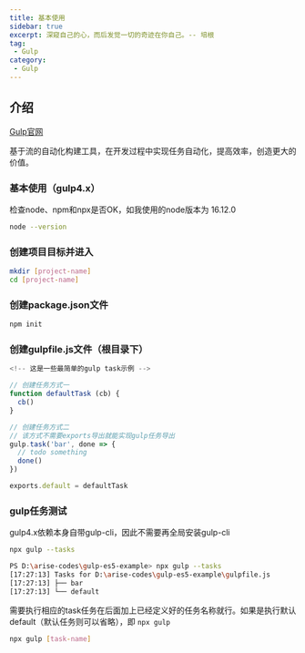 ```yaml
---
title: 基本使用
sidebar: true
excerpt: 深窥自己的心，而后发觉一切的奇迹在你自己。-- 培根
tag:
 - Gulp
category:
 - Gulp
---
```


## 介绍

[Gulp官网](https://www.gulpjs.com.cn/)

基于流的自动化构建工具，在开发过程中实现任务自动化，提高效率，创造更大的价值。

### 基本使用（gulp4.x）

检查node、npm和npx是否OK，如我使用的node版本为 16.12.0

```bash
node --version
```

### 创建项目目标并进入

```bash
mkdir [project-name]
cd [project-name]
```

### 创建package.json文件

```bash
npm init
```

### 创建gulpfile.js文件（根目录下）

```js
<!-- 这是一些最简单的gulp task示例 -->

// 创建任务方式一
function defaultTask (cb) {
  cb()
}

// 创建任务方式二
// 该方式不需要exports导出就能实现gulp任务导出
gulp.task('bar', done => {
  // todo something
  done()
})

exports.default = defaultTask
```

### gulp任务测试

gulp4.x依赖本身自带gulp-cli，因此不需要再全局安装gulp-cli

```bash
npx gulp --tasks
```

```bash
PS D:\arise-codes\gulp-es5-example> npx gulp --tasks
[17:27:13] Tasks for D:\arise-codes\gulp-es5-example\gulpfile.js
[17:27:13] ├── bar
[17:27:13] └── default
```

需要执行相应的task任务在后面加上已经定义好的任务名称就行。如果是执行默认default（默认任务则可以省略），即 <code>npx gulp</code>

```bash
npx gulp [task-name]
```
